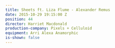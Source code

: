 ```yaml
---
title: Sheets ft. Liza Flume - Alexander Remus
date: 2015-10-29 19:15:00 Z
position: 44
director: Harriet Macdonald
production-company: Pixels + Celluloid
equipment: Arri Alexa Anamorphic
is-shown: false
---
```


